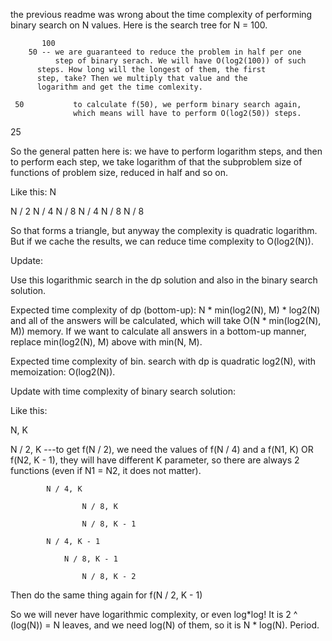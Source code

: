 the previous readme was wrong about the time complexity of performing
binary search on N values. Here is the search tree for N = 100.

           100
	    50 -- we are guaranteed to reduce the problem in half per one
	          step of binary serach. We will have O(log2(100)) of such
		  steps. How long will the longest of them, the first
		  step, take? Then we multiply that value and the
		  logarithm and get the time comlexity.

     50           to calculate f(50), we perform binary search again,
                  which means will have to perform O(log2(50)) steps.
   25

So the general patten here is: we have to perform logarithm steps, and
then to perform each step, we take logarithm of that the subproblem size
of functions of problem size, reduced in half and so on.

Like this:
   N

   N / 2
            N / 4
	            N / 8
   N / 4
            N / 8
   N / 8

So that forms a triangle, but anyway the complexity is quadratic
logarithm. But if we cache the results, we can reduce time complexity to
O(log2(N)).

Update:

Use this logarithmic search in the dp solution and also in the binary
search solution.

Expected time complexity of dp (bottom-up): N * min(log2(N), M) * log2(N)
and all of the answers will be calculated, which will take
O(N * min(log2(N), M)) memory.
If we want to calculate all answers in a bottom-up manner,
replace min(log2(N), M) above with min(N, M).

Expected time complexity of bin. search with dp is quadratic log2(N),
with memoization: O(log2(N)).

Update with time complexity of binary search solution:

Like this:

   N, K

   N / 2, K ---to get f(N / 2), we need the values of f(N / 4) and a
               f(N1, K) OR f(N2, K - 1), they will have different
	       K parameter, so there are always 2 functions (even if
	       N1 = N2, it does not matter).

            N / 4, K

                    N / 8, K

                    N / 8, K - 1

            N / 4, K - 1

	      	    N / 8, K - 1

                    N / 8, K - 2

   Then do the same thing again for f(N / 2, K - 1)

So we will never have logarithmic complexity, or even log*log!
It is 2 ^ (log(N)) = N leaves, and we need log(N) of them, so it is
N * log(N). Period.
